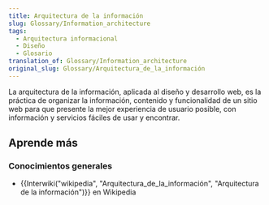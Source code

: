 ```yaml
---
title: Arquitectura de la información
slug: Glossary/Information_architecture
tags:
  - Arquitectura informacional
  - Diseño
  - Glosario
translation_of: Glossary/Information_architecture
original_slug: Glossary/Arquitectura_de_la_información
---
```

<p>La arquitectura de la información, aplicada al diseño y desarrollo web, es la práctica de organizar la información, contenido y funcionalidad de un sitio web para que presente la mejor experiencia de usuario posible, con información y servicios fáciles de usar y encontrar.</p>

<h2 id="Aprende_más">Aprende más</h2>

<h3 id="Conocimientos_generales">Conocimientos generales</h3>

<ul>
 <li>{{Interwiki("wikipedia", "Arquitectura_de_la_información", "Arquitectura de la información")}} en Wikipedia</li>
</ul>
